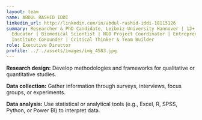 ```yaml
---
layout: team
name: ABDUL RASHID IDDI
linkedin_url: http://linkedin.com/in/abdul-rashid-iddi-18115126
summary: Researcher & PhD Candidate, Leibniz University Hannover | 12+ Years
  Educator | Biomedical Scientist | NGO Project Coordinator | Entrepreneur &
  Institute CoFounder | Critical Thinker & Team Builder
role: Executive Director
profile: ../../assets/images/img_4583.jpg
---
```


**Research design:** Develop methodologies and frameworks for qualitative or quantitative studies.


**Data collection:** Gather information through surveys, interviews, focus groups, or experiments.


**Data analysis:** Use statistical or analytical tools (e.g., Excel, R, SPSS, Python, or Power BI) to interpret data.
